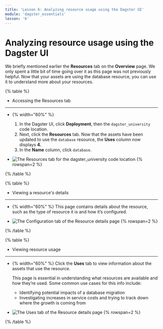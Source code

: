 ```yaml
---
title: 'Lesson 6: Analyzing resource usage using the Dagster UI'
module: 'dagster_essentials'
lesson: '6'
---
```


# Analyzing resource usage using the Dagster UI

We briefly mentioned earlier the **Resources** tab on the **Overview** page. We only spent a little bit of time going over it as this page was not previously helpful. Now that your assets are using the database resource, you can use it to understand more about your resources.

{% table %}

- Accessing the Resources tab

---

- {% width="60%" %}

  1. In the Dagster UI, click **Deployment**, then the `dagster_university` code location.
  2. Next, click the **Resources** tab. Now that the assets have been updated to use the `database` resource, the **Uses** column now displays **4.**
  3. In the **Name** column, click `database`.

- ![The Resources tab for the dagster_university code location](/images/dagster-essentials/lesson-6/resources-tab-2.png) {% rowspan=2 %}

{% /table %}

{% table %}

- Viewing a resource's details

---

- {% width="60%" %}
  This page contains details about the resource, such as the type of resource it is and how it’s configured.

- ![The Configuration tab of the Resource details page](/images/dagster-essentials/lesson-6/resource-details.png) {% rowspan=2 %}

{% /table %}

{% table %}

- Viewing resource usage

---

- {% width="60%" %}
  Click the **Uses** tab to view information about the assets that use the resource.

  This page is essential in understanding what resources are available and how they’re used. Some common use cases for this info include:

  - Identifying potential impacts of a database migration
  - Investigating increases in service costs and trying to track down where the growth is coming from

- ![The Uses tab of the Resource details page](/images/dagster-essentials/lesson-6/resource-uses-tab.png) {% rowspan=2 %}

{% /table %}

